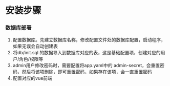 # 安装步骤
### 数据库部署
1. 配置数据库。先建立数据库名称，修改配置文件处的数据库配置，启动程序，如果无误会自动创建表
2. 将db/init.sql 的数据导入到数据库对应的表，这是基础配置项，创建对应的用户/角色/权限等
3. admin用户修改密码时，需要配置将app.yaml中的 admin-secret，会重置密码，然后将该项删除，即可重置密码，如果存在该项，会一直重置密码
4. 配置对应的vue前端
